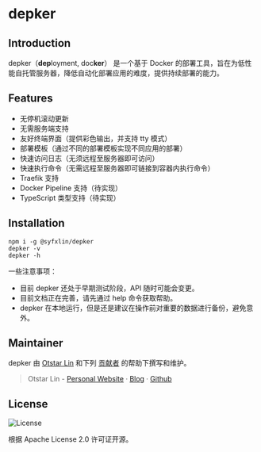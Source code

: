 # depker

## Introduction

depker（**dep**loyment, doc**ker**） 是一个基于 Docker 的部署工具，旨在为低性能自托管服务器，降低自动化部署应用的难度，提供持续部署的能力。

## Features

- 无停机滚动更新
- 无需服务端支持
- 友好终端界面（提供彩色输出，并支持 tty 模式）
- 部署模板（通过不同的部署模板实现不同应用的部署）
- 快速访问日志（无须远程至服务器即可访问） 
- 快速执行命令（无需远程至服务器即可链接到容器内执行命令）
- Traefik 支持
- Docker Pipeline 支持（待实现）
- TypeScript 类型支持（待实现）

## Installation

```shell
npm i -g @syfxlin/depker
depker -v
depker -h
```

一些注意事项：

- 目前 depker 还处于早期测试阶段，API 随时可能会变更。
- 目前文档正在完善，请先通过 help 命令获取帮助。
- depker 在本地运行，但是还是建议在操作前对重要的数据进行备份，避免意外。

## Maintainer

depker 由 [Otstar Lin](https://ixk.me/)
和下列 [贡献者](https://github.com/syfxlin/depker/graphs/contributors)
的帮助下撰写和维护。

> Otstar Lin - [Personal Website](https://ixk.me/) · [Blog](https://blog.ixk.me/) · [Github](https://github.com/syfxlin)

## License

![License](https://img.shields.io/github/license/syfxlin/depker.svg?style=flat-square)

根据 Apache License 2.0 许可证开源。
